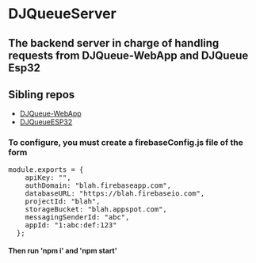 # DJQueueServer

## The backend server in charge of handling requests from DJQueue-WebApp and DJQueue Esp32
## Sibling repos
- [DJQueue-WebApp](https://github.com/kshrujan/DJQueue-WebApp)
- [DJQueueESP32](https://github.com/jacksonjw12/DJQueueESP32)

### To configure, you must create a firebaseConfig.js file of the form
<pre>
module.exports = {
    apiKey: "",
    authDomain: "blah.firebaseapp.com",
    databaseURL: "https://blah.firebaseio.com",
    projectId: "blah",
    storageBucket: "blah.appspot.com",
    messagingSenderId: "abc",
    appId: "1:abc:def:123"
  };
</pre>

#### Then run 'npm i' and 'npm start'
